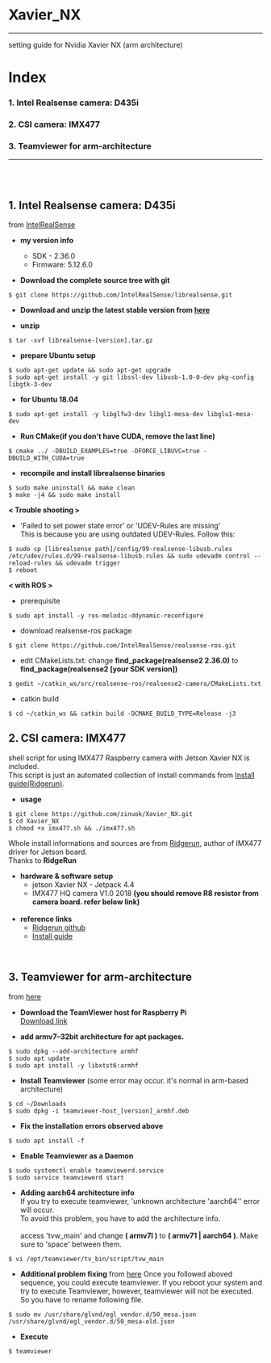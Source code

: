 # Xavier_NX
***
setting guide for Nvidia Xavier NX (arm architecture)
# Index
### 1. Intel Realsense camera: D435i
### 2. CSI camera: IMX477
### 3. Teamviewer for arm-architecture
***
<br><br>

## 1. Intel Realsense camera: D435i
from [IntelRealSense](https://github.com/IntelRealSense/librealsense/blob/master/doc/installation.md)
+ **my version info**
    + SDK - 2.36.0
    + Firmware: 5.12.6.0


+ **Download the complete source tree with git**
```
$ git clone https://github.com/IntelRealSense/librealsense.git
```

+ **Download and unzip the latest stable version from [here](https://github.com/IntelRealSense/librealsense/releases)**

+ **unzip**
```
$ tar -xvf librealsense-[version].tar.gz
```
+ **prepare Ubuntu setup**
```
$ sudo apt-get update && sudo apt-get upgrade
$ sudo apt-get install -y git libssl-dev libusb-1.0-0-dev pkg-config libgtk-3-dev
```

+ **for Ubuntu 18.04**
```
$ sudo apt-get install -y libglfw3-dev libgl1-mesa-dev libglu1-mesa-dev
```

+ **Run CMake(if you don't have CUDA, remove the last line)**
```
$ cmake ../ -DBUILD_EXAMPLES=true -DFORCE_LIBUVC=true -DBUILD_WITH_CUDA=true
```
+ **recompile and install librealsense binaries**
```
$ sudo make uninstall && make clean
$ make -j4 && sudo make install
```

**< Trouble shooting >**
+ 'Failed to set power state error' or 'UDEV-Rules are missing' <br>
This is because you are using outdated UDEV-Rules. Follow this:
```
$ sudo cp [librealsense path]/config/99-realsense-libusb.rules /etc/udev/rules.d/99-realsense-libusb.rules && sudo udevadm control --reload-rules && udevadm trigger
$ reboot
```
**< with ROS >**
+ prerequisite
```
$ sudo apt install -y ros-melodic-ddynamic-reconfigure
```
+ download realsense-ros package
```
$ git clone https://github.com/IntelRealSense/realsense-ros.git
```
+ edit CMakeLists.txt: change **find_package(realsense2 2.36.0)** to **find_package(realsense2 [your SDK version])**
```
$ gedit ~/catkin_ws/src/realsense-ros/realsense2-camera/CMakeLists.txt
```
+ catkin build
```
$ cd ~/catkin_ws && catkin build -DCMAKE_BUILD_TYPE=Release -j3 
```

## 2. CSI camera: IMX477
shell script for using IMX477 Raspberry camera with Jetson Xavier NX is included.<br>
This script is just an automated collection of install commands from [Install guide(Ridgerun)](https://developer.ridgerun.com/wiki/index.php?title=Raspberry_Pi_HQ_camera_IMX477_Linux_driver_for_Jetson#Compatibility_with_NVIDIA.C2.AEJetson.E2.84.A2_Platforms).<br>
+ **usage**
```
$ git clone https://github.com/zinuok/Xavier_NX.git
$ cd Xavier_NX
$ chmod +x imx477.sh && ./imx477.sh
```

Whole install informations and sources are from [Ridgerun](https://github.com/RidgeRun/NVIDIA-Jetson-IMX477-RPIV3), author of IMX477 driver for Jetson board.<br> 
Thanks to **RidgeRun**
<br>
+ **hardware & software setup**
    + jetson Xavier NX - Jetpack 4.4
    + IMX477 HQ camera V1.0 2018 **(you should remove R8 resistor from camera board. refer below link)**
    <br>
+ **reference links**
    + [Ridgerun github](https://github.com/RidgeRun/NVIDIA-Jetson-IMX477-RPIV3)
    + [Install guide](https://developer.ridgerun.com/wiki/index.php?title=Raspberry_Pi_HQ_camera_IMX477_Linux_driver_for_Jetson#Compatibility_with_NVIDIA.C2.AEJetson.E2.84.A2_Platforms)
<br>

## 3. Teamviewer for arm-architecture
from [here](https://medium.com/@hmurari/how-to-install-teamviewer-on-a-jetson-nano-38080f87f039)
+ **Download the TeamViewer host for Raspberry Pi**<br>
[Download link](https://www.teamviewer.com/en-us/download/raspberry-pi/)

+ **add armv7–32bit architecture for apt packages.**
```
$ sudo dpkg --add-architecture armhf
$ sudo apt update
$ sudo apt install -y libxtst6:armhf
```

+ **Install Teamviewer** (some error may occur. it's normal in arm-based architecture)
```
$ cd ~/Downloads
$ sudo dpkg -i teamviewer-host_[version]_armhf.deb
```

+ **Fix the installation errors observed above**
```
$ sudo apt install -f
```

+ **Enable Teamviewer as a Daemon**
```
$ sudo systemctl enable teamviewerd.service
$ sudo service teamviewerd start
```

+ **Adding aarch64 architecture info**<br>
If you try to execute teamviewer, 'unknown architecture 'aarch64'' error will occur.<br>
To avoid this problem, you have to add the architecture info.<br><br>
access 'tvw_main' and change **( armv7l )** to **( armv71 | aarch64 )**. Make sure to 'space' between them.
```
$ vi /opt/teamviewer/tv_bin/script/tvw_main 
```

+ **Additional problem fixing**
from [here](https://medium.com/@hmurari/how-to-install-teamviewer-on-a-jetson-nano-38080f87f039)
Once you followed aboved sequence, you could execute teamviewer. If you reboot your system and try to execute Teamviewer, however, teamviewer will not be executed. 
So you have to rename following file.
```
$ sudo mv /usr/share/glvnd/egl_vendor.d/50_mesa.json /usr/share/glvnd/egl_vendor.d/50_mesa-old.json
```

+ **Execute**
```
$ teamviewer
```

